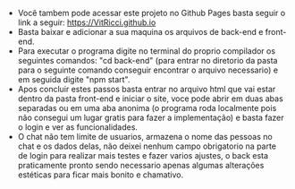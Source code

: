 - Você tambem pode acessar este projeto no Github Pages basta seguir o link a seguir: https://VitRicci.github.io
- Basta baixar e adicionar a sua maquina os arquivos de back-end e front-end.
- Para executar o programa digite no terminal do proprio compilador os seguintes comandos: "cd back-end" (para entrar no diretorio da pasta para o seguinte comando 
         conseguir encontrar o arquivo necessario) e em seguida digite "npm start". 
- Apos concluir estes passos basta entrar no arquivo html que vai estar dentro da pasta front-end e iniciar o site, voce pode abrir em duas abas separadas ou em uma 
         aba anonima (o programa roda localmente pois não consegui um lugar gratis para fazer a implementação) e basta fazer o login e ver as funcionalidades.
- O chat não tem limite de usuarios, armazena o nome das pessoas no chat e os dados delas, não deixei nenhum campo obrigatorio na parte de login para realizar mais testes e fazer varios 
         ajustes, o back esta praticamente pronto sendo necessario apenas algumas alterações estéticas para ficar mais bonito e chamativo.
